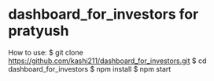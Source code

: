 # dashboard_for_investors for pratyush
How to use:
$ git clone https://github.com/kashi211/dashboard_for_investors.git
$ cd dashboard_for_investors
$ npm install
$ npm start
